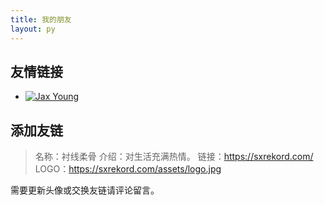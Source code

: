```yaml
---
title: 我的朋友
layout: py
---
```


## 友情链接

- [![Jax Young](https://jaxvanyang.github.io/assets/images/avatar.png)](https://jaxvanyang.github.io/ "Jax Young")


## 添加友链

> 名称：衬线柔骨
> 介绍：对生活充满热情。
> 链接：https://sxrekord.com/
> LOGO：https://sxrekord.com/assets/logo.jpg

需要更新头像或交换友链请评论留言。